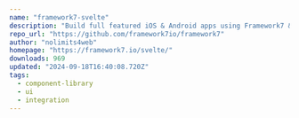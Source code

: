 ```yaml
---
name: "framework7-svelte"
description: "Build full featured iOS & Android apps using Framework7 & Svelte."
repo_url: "https://github.com/framework7io/framework7"
author: "nolimits4web"
homepage: "https://framework7.io/svelte/"
downloads: 969
updated: "2024-09-18T16:40:08.720Z"
tags: 
  - component-library
  - ui
  - integration
---
```

